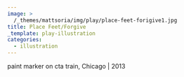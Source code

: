 ```yaml
---
image: >
  /_themes/mattsoria/img/play/place-feet-forigive1.jpg
title: Place Feet/Forgive
_template: play-illustration
categories:
  - illustration
---
```

<p>
	paint marker on cta train, Chicago | 2013
</p>